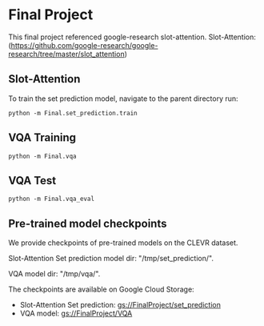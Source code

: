 # Final Project

This final project referenced google-research slot-attention.
Slot-Attention: (https://github.com/google-research/google-research/tree/master/slot_attention)

## Slot-Attention

To train the set prediction model, navigate to the parent directory 
run:

```
python -m Final.set_prediction.train
```

## VQA Training

```
python -m Final.vqa
```

## VQA Test

```
python -m Final.vqa_eval
```

## Pre-trained model checkpoints

We provide checkpoints of pre-trained models on the CLEVR dataset.

Slot-Attention Set prediction model dir: "/tmp/set_prediction/".

VQA model dir: "/tmp/vqa/".

The checkpoints are available on Google Cloud Storage:
* Slot-Attention Set prediction: [gs://FinalProject/set_prediction](https://drive.google.com/drive/folders/1xyrDDiiNmBDjOhgbvYFyVvRewzBbcRCK?usp=sharing)
* VQA model: [gs://FinalProject/VQA](https://drive.google.com/drive/folders/1lHClh1SEhzrCCorEDvvnzXKUuLKhdEdw?usp=sharing)
